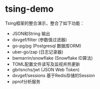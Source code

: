# tsing-demo
Tsing框架的整合演示，整合了如下功能：
- JSON和String 输出
- dxvgef/filter (参数值过滤器)
- go-pg/pg (Postgresql 数据库ORM)
- uber-go/zap (日志记录器)
- bwmarrin/snowflake (Snowflake ID算法)
- TOML配置文件读写及监视并热更新
- gbrlsnchs/jwt (JSON Web Token)
- dxvgef/sessions 基于Redis存储的Session
- pprof分析服务